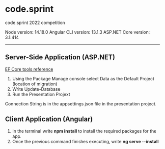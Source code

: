 # code.sprint
code.sprint 2022 competition

Node version: 14.18.0
Angular CLI version: 13.1.3
ASP.NET Core version: 3.1.414

<hr>

## Server-Side Application (ASP.NET)

<a href="https://docs.microsoft.com/en-us/ef/core/cli/powershell">EF Core tools reference</a>

1. Using the Package Manage console select Data as the Default Project (location of migration)
2. Write Update-Database
3. Run the Presentation Projext

Connection String is in the appsettings.json file in the presentation project.

## Client Application (Angular)

1. In the terminal write <strong>npm install</strong> to install the required packages for the app.
2. Once the previous command finishes executing, write <strong>ng serve --install</strong>


